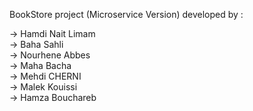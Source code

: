 BookStore project (Microservice Version) developed by : 

-> Hamdi Nait Limam <br />
-> Baha Sahli <br />
-> Nourhene Abbes  <br />
-> Maha Bacha  <br />
-> Mehdi CHERNI <br />
-> Malek Kouissi  <br />
-> Hamza Bouchareb